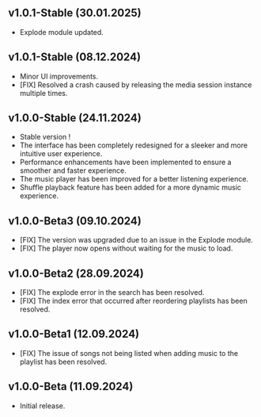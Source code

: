 ## v1.0.1-Stable (30.01.2025)
* Explode module updated.

## v1.0.1-Stable (08.12.2024)
* Minor UI improvements.
* [FIX] Resolved a crash caused by releasing the media session instance multiple times.

## v1.0.0-Stable (24.11.2024)
* Stable version !
* The interface has been completely redesigned for a sleeker and more intuitive user experience.
* Performance enhancements have been implemented to ensure a smoother and faster experience.
* The music player has been improved for a better listening experience.
* Shuffle playback feature has been added for a more dynamic music experience.

## v1.0.0-Beta3 (09.10.2024)
* [FIX] The version was upgraded due to an issue in the Explode module.
* [FIX] The player now opens without waiting for the music to load.

## v1.0.0-Beta2 (28.09.2024)

* [FIX] The explode error in the search has been resolved.
* [FIX] The index error that occurred after reordering playlists has been resolved.

## v1.0.0-Beta1 (12.09.2024)

* [FIX] The issue of songs not being listed when adding music to the playlist has been resolved.

## v1.0.0-Beta (11.09.2024)

* Initial release.
